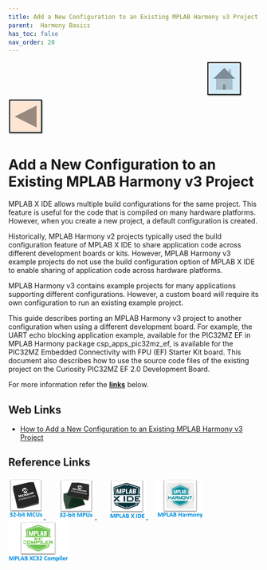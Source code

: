 ```yaml
---
title: Add a New Configuration to an Existing MPLAB Harmony v3 Project
parent:  Harmony Basics
has_toc: false
nav_order: 20
---
```


&nbsp;&nbsp;&nbsp;&nbsp;&nbsp;&nbsp;&nbsp;&nbsp;&nbsp;&nbsp;&nbsp;&nbsp;&nbsp;&nbsp;&nbsp;&nbsp;&nbsp;&nbsp;&nbsp;&nbsp;&nbsp;&nbsp;&nbsp;&nbsp;&nbsp;&nbsp;&nbsp;&nbsp; &nbsp;&nbsp;&nbsp;&nbsp;&nbsp;&nbsp;&nbsp;&nbsp;&nbsp;&nbsp;&nbsp;&nbsp;&nbsp;&nbsp;&nbsp;&nbsp;&nbsp;&nbsp;&nbsp;&nbsp;&nbsp;&nbsp;&nbsp;&nbsp;&nbsp;&nbsp;&nbsp;&nbsp;&nbsp;&nbsp;&nbsp;&nbsp;&nbsp;&nbsp;&nbsp;&nbsp;&nbsp;&nbsp;&nbsp;&nbsp;&nbsp;&nbsp;&nbsp;&nbsp;&nbsp;&nbsp;&nbsp;&nbsp;&nbsp;&nbsp;&nbsp;&nbsp;&nbsp;&nbsp;&nbsp;&nbsp;&nbsp;&nbsp;&nbsp;&nbsp;&nbsp;&nbsp;&nbsp;&nbsp;&nbsp;&nbsp;&nbsp;&nbsp;&nbsp;&nbsp;&nbsp;&nbsp;[<img src="../../r_images/quick_home.png" title="Home">](../../../readme.md) [<img src="../../r_images/quick_back.png"  title="Back">](../readme.md)

# Add a New Configuration to an Existing MPLAB Harmony v3 Project

MPLAB X IDE allows multiple build configurations for the same project. This feature is useful for the code that is
compiled on many hardware platforms. However, when you create a new project, a default configuration is created.  

Historically, MPLAB Harmony v2 projects typically used the build configuration feature of MPLAB X IDE to share
application code across different development boards or kits. However, MPLAB Harmony v3 example projects do not
use the build configuration option of MPLAB X IDE to enable sharing of application code across hardware platforms.  

MPLAB Harmony v3 contains example projects for many applications supporting different configurations. However, a
custom board will require its own configuration to run an existing example project.  

This guide describes porting an MPLAB Harmony v3 project to another configuration when using a different
development board. For example, the UART echo blocking application example, available for the PIC32MZ EF in
MPLAB Harmony package csp_apps_pic32mz_ef, is available for the PIC32MZ Embedded Connectivity with FPU
(EF) Starter Kit board. This document also describes how to use the source code files of the existing project on the
Curiosity PIC32MZ EF 2.0 Development Board.

For more information refer the **[links](#Web-Links)** below.

## <a id="Web-Links"> </a>
## Web Links

- <a href="https://ww1.microchip.com/downloads/en/DeviceDoc/How-to-Add-a-New-Configuration-to-an-Existing-MPLAB-Harmony-v3-Project-DS90003304.pdf" target="_blank">How to Add a New Configuration to an Existing MPLAB Harmony v3 Project</a>

## Reference Links
[<a href="https://www.microchip.com/design-centers/32-bit" target="_blank"> <img src="../../r_images/32_bit_mcus.png"> </a>]()  &nbsp; &nbsp; &nbsp; [<a href="https://www.microchip.com/design-centers/32-bit-mpus" target="_blank"> <img src="../../r_images/32_bit_mpus.png"> </a>]()  &nbsp; &nbsp; &nbsp; [<a href="https://www.microchip.com/mplab/mplab-x-ide" target="_blank"> <img src="../../r_images/mplab_x_ide.png"> </a>]()  &nbsp; &nbsp; [<a href="https://www.microchip.com/mplab/mplab-harmony" target="_blank"> <img src="../../r_images/mplab_harmony.png"> </a>]() [<a href="https://www.microchip.com/mplab/compilers" target="_blank"> <img src="../../r_images/mplab_compiler.png"> </a>]()
